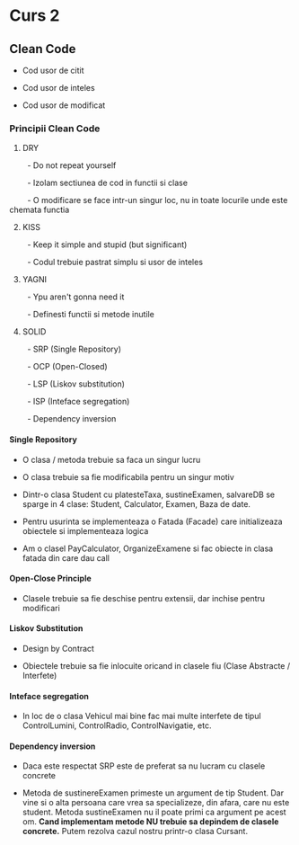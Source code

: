 # Curs 2

## Clean Code

- Cod usor de citit

- Cod usor de inteles

- Cod usor de modificat

### Principii Clean Code

1. DRY

&emsp;&emsp; - Do not repeat yourself

&emsp;&emsp; - Izolam sectiunea de cod in functii si clase

&emsp;&emsp; - O modificare se face intr-un singur loc, nu in toate locurile unde este chemata functia

2. KISS

&emsp;&emsp; - Keep it simple and stupid (but significant)

&emsp;&emsp; - Codul trebuie pastrat simplu si usor de inteles

3. YAGNI

&emsp;&emsp; - Ypu aren't gonna need it

&emsp;&emsp; - Definesti functii si metode inutile

4. SOLID

&emsp;&emsp; - SRP (Single Repository)

&emsp;&emsp; - OCP (Open-Closed)

&emsp;&emsp; - LSP (Liskov substitution)

&emsp;&emsp; - ISP (Inteface segregation)

&emsp;&emsp; - Dependency inversion

#### Single Repository

- O clasa / metoda trebuie sa faca un singur lucru

- O clasa trebuie sa fie modificabila pentru un singur motiv

- Dintr-o clasa Student cu platesteTaxa, sustineExamen, salvareDB se sparge in 4 clase: Student, Calculator, Examen, Baza de date.

- Pentru usurinta se implementeaza o Fatada (Facade) care initializeaza obiectele si implementeaza logica

- Am o clasel PayCalculator, OrganizeExamene si fac obiecte in clasa fatada din care dau call

#### Open-Close Principle

- Clasele trebuie sa fie deschise pentru extensii, dar inchise pentru modificari

#### Liskov Substitution

- Design by Contract

- Obiectele trebuie sa fie inlocuite oricand in clasele fiu (Clase Abstracte / Interfete)

#### Inteface segregation

- In loc de o clasa Vehicul mai bine fac mai multe interfete de tipul ControlLumini, ControlRadio, ControlNavigatie, etc.

#### Dependency inversion

- Daca este respectat SRP este de preferat sa nu lucram cu clasele concrete

- Metoda de sustinereExamen primeste un argument de tip Student. Dar vine si o alta persoana care vrea sa specializeze, din afara, care nu este student. Metoda sustineExamen nu il poate primi ca argument pe acest om. **Cand implementam metode NU trebuie sa depindem de clasele concrete.** Putem rezolva cazul nostru printr-o clasa Cursant.
